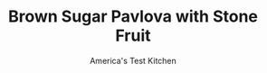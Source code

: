 ---
layout: ../../layouts/MarkdownPostLayout.astro
title: Brown Sugar Pavlova with Stone Fruit
author: America's Test Kitchen
pubDate: 2023-03-15
description: "This dessert is as airy as a ballerina’s tutu, but it tastes way better."
image_url: https://res.cloudinary.com/hksqkdlah/image/upload/ar_1:1,c_fill,dpr_2.0,f_auto,fl_lossy.progressive.strip_profile,g_faces:auto,q_auto:low,w_344/SFS_BrownSugarPavlova_127_cb6lew
tags: ["Desserts or Baked Goods","Fruit","Make Ahead"]
calories: 2963
protein: 4
carbohydrates: 58
fats: 14
fiber: 2
ingredients: ["1 cup (7 ounces), granulated sugar","½ cup packed (3½ ounces), light brown sugar","2 tablespoons, cornstarch","6 , large egg whites","Pinch , table salt","2 teaspoons, distilled white vinegar","2 teaspoons, vanilla extract","1½ pounds, ripe peaches, nectarines, plums, apricots, or a combination, halved, pitted, and cut into ½-inch wedges","8 ounces, fresh sweet cherries, pitted and halved","2 tablespoons, packed light brown sugar","Pinch , table salt","1 cup, heavy cream, chilled","½ cup, sour cream, chilled","2 tablespoons, packed light brown sugar"]
serves: 8
time: "2¼ hours, plus 1¾ hours cooling"
instructions: ["FOR THE MERINGUE: Adjust oven rack to middle position and heat oven to 275 degrees. Line baking sheet with parchment paper. Whisk granulated sugar, brown sugar, and cornstarch together in bowl.","Using stand mixer fitted with whisk attachment, whip egg whites and salt on medium speed until foamy, about 1 minute. Increase speed to medium-high and whip until soft peaks form, about 1 minute. With mixer running, slowly add sugar mixture until fully incorporated, about 90 seconds. Stop mixer and scrape down bowl with spatula. Whip on high speed until very thick stiff peaks form and sugar is fully dissolved (meringue should feel smooth, not gritty, when rubbed between your fingers), 4 to 6 minutes. Add vinegar and vanilla and whip until combined, about 10 seconds.","Pile meringue in center of prepared sheet. Spread and smooth meringue with back of spoon or spatula from center outward, building 9-inch disk that is slightly taller around edges.","Bake meringue until exterior is dry and crisp, about 1½ hours. Turn off oven, prop door open with wooden spoon, and let meringue cool in oven for 1½ hours. Remove from oven and let cool completely before topping, about 15 minutes. (Cooled meringue can be wrapped tightly in plastic wrap and stored at room temperature for up to 3 days.)","FOR THE TOPPING: Toss all ingredients together in large bowl. Set aside for 30 minutes, tossing occasionally.","FOR THE WHIPPED CREAM: Using stand mixer fitted with whisk attachment, whip heavy cream, sour cream, and brown sugar together on medium-low speed until foamy, about 1 minute. Increase speed to high and whip until soft peaks form, about 1 minute.","Carefully peel meringue away from parchment and place on large serving platter. Spread whipped cream over meringue. Spoon fruit over whipped cream. Cut into wedges and serve."]
nutrition: ["368 mg Potassium, K","64 mg Phosphorus, P","64 mg Calcium, Ca","18 mg Magnesium, Mg","102 mg Sodium, Na","14 g Total lipid (fat)","4 g Fatty acids, total monounsaturated","9 mg Vitamin C, total ascorbic acid","48 mg Cholesterol","8 g Fatty acids, total saturated","2 g Fiber, total dietary","12 µg Folate, food","54 g Sugars, total","4 µg Vitamin K (phylloquinone)","148 g Water","58 g Carbohydrate, by difference","12 µg Folate, DFE","4 g Protein","1 mg Vitamin E (alpha-tocopherol)","231 µg Vitamin A, RAE","370 kcal Energy","44 g Sugars, added","2963 calories"]
notes: "Open the oven door as infrequently as possible while the meringue is inside. Do not worry if the meringue cracks; it is part of the desserts charm. The inside of the meringue will remain soft. Additional peaches, nectarines, plums, and/or apricots can be used in place of the cherries. Avoid making pavlova on humid days or the meringue shell may turn out sticky."
---